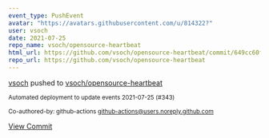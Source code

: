 ```yaml
---
event_type: PushEvent
avatar: "https://avatars.githubusercontent.com/u/814322?"
user: vsoch
date: 2021-07-25
repo_name: vsoch/opensource-heartbeat
html_url: https://github.com/vsoch/opensource-heartbeat/commit/649cc60f66dbc5d0358888b49faf794c90b38618
repo_url: https://github.com/vsoch/opensource-heartbeat
---
```


<a href='https://github.com/vsoch' target='_blank'>vsoch</a> pushed to <a href='https://github.com/vsoch/opensource-heartbeat' target='_blank'>vsoch/opensource-heartbeat</a>

<small>Automated deployment to update events 2021-07-25 (#343)

Co-authored-by: github-actions <github-actions@users.noreply.github.com></small>

<a href='https://github.com/vsoch/opensource-heartbeat/commit/649cc60f66dbc5d0358888b49faf794c90b38618' target='_blank'>View Commit</a>